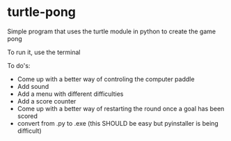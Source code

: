 # turtle-pong
Simple program that uses the turtle module in python to create the game pong

To run it, use the terminal



To do's:

  - Come up with a better way of controling the computer paddle
  - Add sound
  - Add a menu with different difficulties
  - Add a score counter
  - Come up with a better way of restarting the round once a goal has been scored
  - convert from .py to .exe (this SHOULD be easy but pyinstaller is being difficult)
    
